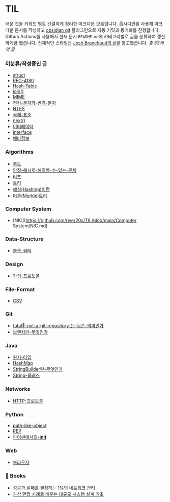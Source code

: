 
# TIL
배운 것을 키워드 별로 간결하게 정리한 마크다운 모음입니다.
옵시디언을 사용해 마크다운 문서를 작성하고 [obsidian git](https://github.com/Vinzent03/obsidian-git) 플러그인으로 자동 커밋과 동기화를 진행합니다.
Github Actions를 사용해서 현재 문서 `README.md`에 카테고리별로 글을 분류하여 갱신하게끔 했습니다.
전체적인 스타일은 [Josh Branchaud의 til](https://github.com/jbranchaud/til)을 참고했습니다.
*총 33개의 글*
### 미분류/작성중인 글
- [struct](https://github.com/river20s/TIL/blob/main/Unclassified-Unwritten/struct.md)
- [RFC-4180](https://github.com/river20s/TIL/blob/main/Unclassified-Unwritten/RFC-4180.md)
- [Hash-Table](https://github.com/river20s/TIL/blob/main/Unclassified-Unwritten/Hash-Table.md)
- [join()](https://github.com/river20s/TIL/blob/main/Unclassified-Unwritten/join().md)
- [MIME](https://github.com/river20s/TIL/blob/main/Unclassified-Unwritten/MIME.md)
- [전각-문자와-반각-문자](https://github.com/river20s/TIL/blob/main/Unclassified-Unwritten/전각-문자와-반각-문자.md)
- [NTFS](https://github.com/river20s/TIL/blob/main/Unclassified-Unwritten/NTFS.md)
- [국제-표준](https://github.com/river20s/TIL/blob/main/Unclassified-Unwritten/국제-표준.md)
- [next()](https://github.com/river20s/TIL/blob/main/Unclassified-Unwritten/next().md)
- [이터레이터](https://github.com/river20s/TIL/blob/main/Unclassified-Unwritten/이터레이터.md)
- [interface](https://github.com/river20s/TIL/blob/main/Unclassified-Unwritten/interface.md)
- [메타정보](https://github.com/river20s/TIL/blob/main/Unclassified-Unwritten/메타정보.md)
### Algorithms
- [루트](https://github.com/river20s/TIL/blob/main/Algorithms/루트.md)
- [안정-해시로-해결할-수-있는-문제](https://github.com/river20s/TIL/blob/main/Algorithms/안정-해시로-해결할-수-있는-문제.md)
- [리프](https://github.com/river20s/TIL/blob/main/Algorithms/리프.md)
- [트리](https://github.com/river20s/TIL/blob/main/Algorithms/트리.md)
- [해싱(Hashing)이란](https://github.com/river20s/TIL/blob/main/Algorithms/해싱(Hashing)이란.md)
- [머클(Merkle)트리](https://github.com/river20s/TIL/blob/main/Algorithms/머클(Merkle)트리.md)
### Computer System
- [NIC](https://github.com/river20s/TIL/blob/main/Computer System/NIC.md)
### Data-Structure
- [블룸-필터](https://github.com/river20s/TIL/blob/main/Data-Structure/블룸-필터.md)
### Design
- [가십-프로토콜](https://github.com/river20s/TIL/blob/main/Design/가십-프로토콜.md)
### File-Format
- [CSV](https://github.com/river20s/TIL/blob/main/File-Format/CSV.md)
### Git
- [fatal-not-a-git-repository-는-무슨-의미인가](https://github.com/river20s/TIL/blob/main/Git/fatal-not-a-git-repository-는-무슨-의미인가.md)
- [브랜치란-무엇인가](https://github.com/river20s/TIL/blob/main/Git/브랜치란-무엇인가.md)
### Java
- [원시-타입](https://github.com/river20s/TIL/blob/main/Java/원시-타입.md)
- [HashMap](https://github.com/river20s/TIL/blob/main/Java/HashMap.md)
- [StringBuilder란-무엇인가](https://github.com/river20s/TIL/blob/main/Java/StringBuilder란-무엇인가.md)
- [String-클래스](https://github.com/river20s/TIL/blob/main/Java/String-클래스.md)
### Networks
- [HTTP-프로토콜](https://github.com/river20s/TIL/blob/main/Networks/HTTP-프로토콜.md)
### Python
- [path-like-object](https://github.com/river20s/TIL/blob/main/Python/path-like-object.md)
- [PEP](https://github.com/river20s/TIL/blob/main/Python/PEP.md)
- [파이썬에서의-__init__](https://github.com/river20s/TIL/blob/main/Python/파이썬에서의-__init__.md)
### Web
- [브라우저](https://github.com/river20s/TIL/blob/main/Web/브라우저.md)

### 📖 Books
- [성공과 실패를 결정하는 1%의 네트워크 관리](https://github.com/river20s/TIL/tree/main/Books/HowNetworksWork#readme)
- [가상 면접 사례로 배우는 대규모 시스템 설계 기초](https://github.com/river20s/TIL/tree/main/Books/System%20Design%20Interview)
